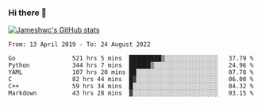 ### Hi there 👋

[![Jameshwc's GitHub stats](https://github-readme-stats.vercel.app/api?username=jameshwc)](https://github.com/anuraghazra/github-readme-stats)

<!--START_SECTION:waka-->

```text
From: 13 April 2019 - To: 24 August 2022

Go                521 hrs 5 mins  █████████▒░░░░░░░░░░░░░░░   37.79 %
Python            344 hrs 7 mins  ██████▒░░░░░░░░░░░░░░░░░░   24.96 %
YAML              107 hrs 20 mins ██░░░░░░░░░░░░░░░░░░░░░░░   07.78 %
C                 82 hrs 44 mins  █▓░░░░░░░░░░░░░░░░░░░░░░░   06.00 %
C++               59 hrs 34 mins  █░░░░░░░░░░░░░░░░░░░░░░░░   04.32 %
Markdown          43 hrs 28 mins  ▓░░░░░░░░░░░░░░░░░░░░░░░░   03.15 %
```

<!--END_SECTION:waka-->